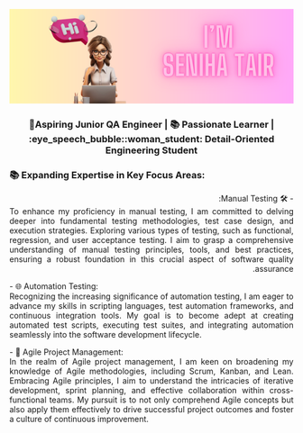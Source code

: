 <div align="center">

![Header image](https://github.com/stsenii/stsenii/blob/main/image.png)

</div>

<h3 align="center"> 🚀Aspiring Junior QA Engineer |  📚 Passionate Learner  | :eye_speech_bubble::woman_student: Detail-Oriented Engineering Student


<h3 style="text-align: justify;"> 📚 Expanding Expertise in Key Focus Areas:</h3>
<p style="text-align: justify; direction: rtl;"> - 🛠️ Manual Testing:<br>
    To enhance my proficiency in manual testing, I am committed to delving deeper into fundamental testing methodologies, test case design, and execution strategies. Exploring various types of testing, such as functional, regression, and user acceptance testing. I aim to grasp a comprehensive understanding of manual testing principles, tools, and best practices, ensuring a robust foundation in this crucial aspect of software quality assurance.
</p>
<p style="text-align: justify;"> - 🌐 Automation Testing:<br>
    Recognizing the increasing significance of automation testing, I am eager to advance my skills in scripting languages, test automation frameworks, and continuous integration tools. My goal is to become adept at creating automated test scripts, executing test suites, and integrating automation seamlessly into the software development lifecycle.
</p>
<p style="text-align: justify;"> - 🔄 Agile Project Management:<br>
    In the realm of Agile project management, I am keen on broadening my knowledge of Agile methodologies, including Scrum, Kanban, and Lean. Embracing Agile principles, I aim to understand the intricacies of iterative development, sprint planning, and effective collaboration within cross-functional teams. My pursuit is to not only comprehend Agile concepts but also apply them effectively to drive successful project outcomes and foster a culture of continuous improvement.
</p>






<!--<h3 align="center">
**stsenii/stsenii** is a ✨ _special_ ✨ repository because its `README.md` (this file) appears on your GitHub profile.

Here are some ideas to get you started:

- 🚀 **Aspiring Junior QA Engineer | Passionate Learner | Detail-Oriented Engineering Student**
- 🌱 I’m currently learning ...
- 👯 I’m looking to collaborate on ...
- 🤔 I’m looking for help with ...
- 💬 Ask me about ...
- 📫 How to reach me: ...
- 😄 Pronouns: ...
- ⚡ Fun fact: ...
-->
